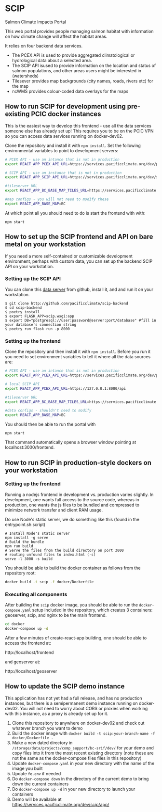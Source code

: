 # SCIP
Salmon Climate Impacts Portal

This web portal provides people managing salmon habitat with information on how climate change will affect the habitat areas.

It relies on four backend data services. 
* The PCEX API is used to provide aggregated climatological or hydrological data about a selected area. 
* The SCIP API isused to provide information on the location and status of salmon populations, and other areas users might be interested in (watersheds)
* Tilesever provides map backgrounds (city names, roads, rivers etc) for the map
* ncWMS provides colour-coded data overlays for the maps

## How to run SCIP for development using pre-existing PCIC docker instances

This is the easiest way to develop this frontend - use all the data services someone else has already set up! This requires you to be on the PCIC VPN so you can access data services running on docker-dev02.

Clone the repository and install it with `npm install`. Set the following environmental variables to point to development servers:

```bash
# PCEX API - use an intance that is not in production
export REACT_APP_PCEX_API_URL=https://services.pacificclimate.org/dev/pcex/api

# SCIP API - use an instance that is not in production
export REACT_APP_SCIP_API_URL=https://services.pacificclimate.org/dev/scip/api/

#tileserver URL
export REACT_APP_BC_BASE_MAP_TILES_URL=https://services.pacificclimate.org/tiles/bc-albers-lite/{z}/{x}/{y}.png

#map configs - you will not need to modify these
export REACT_APP_BASE_MAP=BC
```

At which point all you should need to do is start the frontend with with:
```
npm start
```

## How to set up the SCIP frontend and API on bare metal on your workstation

If you need a more self-contained or customizable development environment, perhaps with custom data, you can set up the backend SCIP API on your workstation.

### Setting up the SCIP API
You can clone this [data server](https://github.com/pacificclimate/scip-backend) from github, install it, and and run it on your workstation.

```
$ git clone http://github.com/pacificclimate/scip-backend
$ cd scip-backend
$ poetry install
$ export FLASK_APP=scip.wsgi:app
$ export DB="postgresql://user:password@server:port/database" #fill in your database's connection string
$ poetry run flask run -p 8000
```

### Setting up the frontend

Clone the repository and then install it with `npm install`. Before you run it you need to set environment variables to tell it where all the data sources are:

```bash
# PCEX API - use an intance that is not in production
export REACT_APP_PCEX_API_URL=https://services.pacificclimate.org/dev/pcex/api

# local SCIP API
export REACT_APP_PCEX_API_URL=https://127.0.0.1:8000/api

#tileserver URL
export REACT_APP_BC_BASE_MAP_TILES_URL=https://services.pacificclimate.org/tiles/bc-albers-lite/{z}/{x}/{y}.png

#data configs - shouldn't need to modify
export REACT_APP_BASE_MAP=BC
```

You should then be able to run the portal with 

```
npm start
```

That command automatically opens a browser window pointing at localhost:3000/frontend.

## How to run SCIP in production-style dockers on your workstation

### Setting up the frontend

Running a nodejs frontend in development vs. production varies
slightly. In development, one wants full access to the source code,
whereas in production, one wants the js files to be bundled and
compressed to minimize network transfer and client RAM usage.

Do use Node's static server, we do something like this (found in the
entrypoint.sh script)

```
# Install Node's static server
npm install -g serve
# Build the bundle
npm run build
# Serve the files from the build directory on port 3000
# routing unfound files to index.html (-s)
serve -l 3000 -s build
```

You should be able to build the docker container as follows from the
repository root:

```bash
docker build -t scip -f docker/Dockerfile
```

### Executing all components

After building the `scip` docker image, you should be able to run the
`docker-compose.yaml` setup included in the repository, which creates 3 containers: geoserver,
scip, and nginx to be the main frontend.

```bash
cd docker
docker-compose up -d
```

After a few minutes of create-react-app building, one should be able
to access the frontend at:

http://localhost/frontend

and geoserver at:

http://localhost/geoserver


## How to update the SCIP demo instance

This application has not yet had a full release, and has no production instances, but there is a semipermanent demo instance running on docker-dev02. You will not need to worry about CORS or proxies when working with this instance, as a proxy is already set up for it.

1. Clone this repository to anywhere on docker-dev02 and check out whatever branch you want to demo 
2. Build the docker image with `docker build -t scip:your-branch-name -f docker/Dockerfile .`
3. Make a new dated directory in `/storage/data/projects/comp_support/bc-srif/dev/` for your demo and copy files into it from the most recent existing directory (note these are not the same as the docker-compose files files in this repository)
4. Update `docker-compose.yaml` in your new directory with the name of the image you built
5. Update `fe.env` if needed
6. Do `docker-compose down` in the directory of the current demo to bring down the current containers
7. Do `docker-compose up -d` in your new directory to launch your containers
8. Demo will be available at https://services.pacificclimate.org/dev/scip/app/

